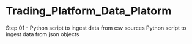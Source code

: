 # Trading_Platform_Data_Platorm

 Step 01 - Python script to ingest data from csv sources 
           Python script to ingest data from json objects 
           

